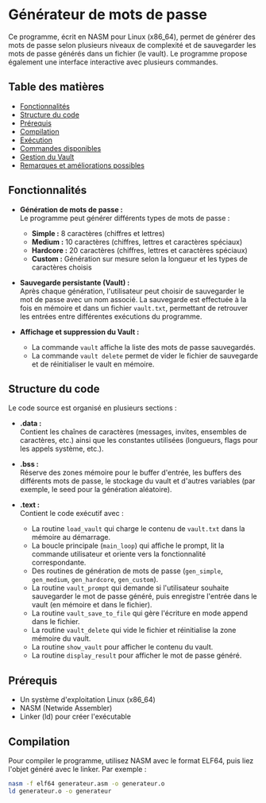 # Générateur de mots de passe

Ce programme, écrit en NASM pour Linux (x86_64), permet de générer des mots de passe selon plusieurs niveaux de complexité et de sauvegarder les mots de passe générés dans un fichier (le vault). Le programme propose également une interface interactive avec plusieurs commandes.

## Table des matières

- [Fonctionnalités](#fonctionnalités)
- [Structure du code](#structure-du-code)
- [Prérequis](#prérequis)
- [Compilation](#compilation)
- [Exécution](#exécution)
- [Commandes disponibles](#commandes-disponibles)
- [Gestion du Vault](#gestion-du-vault)
- [Remarques et améliorations possibles](#remarques-et-améliorations-possibles)

## Fonctionnalités

- **Génération de mots de passe :**  
  Le programme peut générer différents types de mots de passe :
  - **Simple :** 8 caractères (chiffres et lettres)
  - **Medium :** 10 caractères (chiffres, lettres et caractères spéciaux)
  - **Hardcore :** 20 caractères (chiffres, lettres et caractères spéciaux)
  - **Custom :** Génération sur mesure selon la longueur et les types de caractères choisis

- **Sauvegarde persistante (Vault) :**  
  Après chaque génération, l'utilisateur peut choisir de sauvegarder le mot de passe avec un nom associé. La sauvegarde est effectuée à la fois en mémoire et dans un fichier `vault.txt`, permettant de retrouver les entrées entre différentes exécutions du programme.

- **Affichage et suppression du Vault :**  
  - La commande `vault` affiche la liste des mots de passe sauvegardés.
  - La commande `vault delete` permet de vider le fichier de sauvegarde et de réinitialiser le vault en mémoire.

## Structure du code

Le code source est organisé en plusieurs sections :

- **.data :**  
  Contient les chaînes de caractères (messages, invites, ensembles de caractères, etc.) ainsi que les constantes utilisées (longueurs, flags pour les appels système, etc.).

- **.bss :**  
  Réserve des zones mémoire pour le buffer d'entrée, les buffers des différents mots de passe, le stockage du vault et d'autres variables (par exemple, le seed pour la génération aléatoire).

- **.text :**  
  Contient le code exécutif avec :
  - La routine `load_vault` qui charge le contenu de `vault.txt` dans la mémoire au démarrage.
  - La boucle principale (`main_loop`) qui affiche le prompt, lit la commande utilisateur et oriente vers la fonctionnalité correspondante.
  - Des routines de génération de mots de passe (`gen_simple`, `gen_medium`, `gen_hardcore`, `gen_custom`).
  - La routine `vault_prompt` qui demande si l'utilisateur souhaite sauvegarder le mot de passe généré, puis enregistre l'entrée dans le vault (en mémoire et dans le fichier).
  - La routine `vault_save_to_file` qui gère l'écriture en mode append dans le fichier.
  - La routine `vault_delete` qui vide le fichier et réinitialise la zone mémoire du vault.
  - La routine `show_vault` pour afficher le contenu du vault.
  - La routine `display_result` pour afficher le mot de passe généré.

## Prérequis

- Un système d'exploitation Linux (x86_64)
- NASM (Netwide Assembler)
- Linker (ld) pour créer l'exécutable

## Compilation

Pour compiler le programme, utilisez NASM avec le format ELF64, puis liez l'objet généré avec le linker. Par exemple :

```bash
nasm -f elf64 generateur.asm -o generateur.o
ld generateur.o -o generateur
